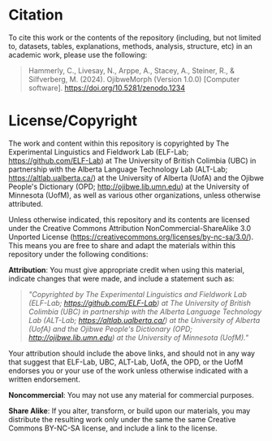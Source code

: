 # Citation

To cite this work or the contents of the repository (including, but not limited to, datasets, tables, explanations, methods, analysis, structure, etc) in an academic work, please use the following:

> Hammerly, C., Livesay, N., Arppe, A., Stacey, A., Steiner, R., & Silfverberg, M. (2024). OjibweMorph (Version 1.0.0) [Computer software]. https://doi.org/10.5281/zenodo.1234

# License/Copyright

The work and content within this repository is copyrighted by The Experimental Linguistics and Fieldwork Lab (ELF-Lab; https://github.com/ELF-Lab) at The University of British Colimbia (UBC) in partnership with the Alberta Language Technology Lab (ALT-Lab; https://altlab.ualberta.ca/) at the University of Alberta (UofA) and the Ojibwe People's Dictionary (OPD; http://ojibwe.lib.umn.edu) at the University of Minnesota (UofM), as well as various other organizations, unless otherwise attributed.

Unless otherwise indicated, this repository and its contents are licensed under the Creative Commons Attribution NonCommercial-ShareAlike 3.0 Unported License (https://creativecommons.org/licenses/by-nc-sa/3.0/). This means you are free to share and adapt the materials within this repository under the following conditions:

**Attribution**: You must give appropriate credit when using this material, indicate changes that were made, and include a statement such as:

> *"Copyrighted by The Experimental Linguistics and Fieldwork Lab (ELF-Lab; https://github.com/ELF-Lab) at The University of British Colimbia (UBC) in partnership with the Alberta Language Technology Lab (ALT-Lab; https://altlab.ualberta.ca/) at the University of Alberta (UofA) and the Ojibwe People's Dictionary (OPD; http://ojibwe.lib.umn.edu) at the University of Minnesota (UofM)."* 

Your attribution should include the above links, and should not in any way that suggest that ELF-Lab, UBC, ALT-Lab, UofA, the OPD, or the UofM endorses you or your use of the work unless otherwise indicated with a written endorsement.

**Noncommercial**: You may not use any material for commercial purposes.

**Share Alike**: If you alter, transform, or build upon our materials, you may distribute the resulting work only under the same the same Creative Commons BY-NC-SA license, and include a link to the license.
